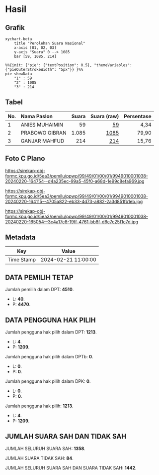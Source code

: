 # Hasil

## Grafik

```mermaid
xychart-beta
    title "Perolehan Suara Nasional"
    x-axis [01, 02, 03]
    y-axis "Suara" 0 --> 1085
    bar [59, 1085, 214]
```

```mermaid
%%{init: {"pie": {"textPosition": 0.5}, "themeVariables": {"pieOuterStrokeWidth": "5px"}} }%%
pie showData
    "1" : 59
    "2" : 1085
    "3" : 214
```

## Tabel

| No. | Nama Paslon    | Suara | Suara (raw) | Persentase |
|:--- |:-------------- | -----:| -----------:| ----------:|
| 1   | ANIES MUHAIMIN | 59    | [59][p-1]   | 4,34       |
| 2   | PRABOWO GIBRAN | 1.085 | [1085][p-2] | 79,90      |
| 3   | GANJAR MAHFUD  | 214   | [214][p-3]  | 15,76      |


[p-1]: https://github.com/gigit-pemilu/pemilu-2024/blob/main/pilpres/hitung-suara/sub/99-luar-negeri/sub/49-hong-kong-republik-rakyat-tiongkok/sub/01-hong-kong-republik-rakyat-tiongkok/sub/0001-hong-kong-republik-rakyat-tiongkok/sub/038-pos-034/sub/paslon-1.txt
[p-2]: https://github.com/gigit-pemilu/pemilu-2024/blob/main/pilpres/hitung-suara/sub/99-luar-negeri/sub/49-hong-kong-republik-rakyat-tiongkok/sub/01-hong-kong-republik-rakyat-tiongkok/sub/0001-hong-kong-republik-rakyat-tiongkok/sub/038-pos-034/sub/paslon-2.txt
[p-3]: https://github.com/gigit-pemilu/pemilu-2024/blob/main/pilpres/hitung-suara/sub/99-luar-negeri/sub/49-hong-kong-republik-rakyat-tiongkok/sub/01-hong-kong-republik-rakyat-tiongkok/sub/0001-hong-kong-republik-rakyat-tiongkok/sub/038-pos-034/sub/paslon-3.txt

## Foto C Plano

https://sirekap-obj-formc.kpu.go.id/5ea3/pemilu/ppwp/99/49/01/00/01/9949010001038-20240220-164754--d4a235ec-99a5-45f0-a68d-1e99c8efa969.jpg

https://sirekap-obj-formc.kpu.go.id/5ea3/pemilu/ppwp/99/49/01/00/01/9949010001038-20240220-164115--4705a822-eb33-4d73-a882-2a3d851fb1eb.jpg

https://sirekap-obj-formc.kpu.go.id/5ea3/pemilu/ppwp/99/49/01/00/01/9949010001038-20240220-165054--3c4a17c8-19ff-4761-bb8f-d6c7c25f1c7d.jpg


## Metadata

| Key        | Value               |
| ---------- | ------------------- |
| Time Stamp | 2024-02-21 11:00:00 |


## DATA PEMILIH TETAP

Jumlah pemilih dalam DPT: **4510**.
 * L: **40**.
 * P: **4470**.

## DATA PENGGUNA HAK PILIH

Jumlah pengguna hak pilih dalam DPT: **1213**.
 * L: **4**.
 * P: **1209**.

Jumlah pengguna hak pilih dalam DPTb: **0**.
 * L: **0**.
 * P: **0**.

Jumlah pengguna hak pilih dalam DPK: **0**.
 * L: **0**.
 * P: **0**.

Jumlah pengguna hak pilih: **1213**.
 * L: **4**.
 * P: **1209**.

## JUMLAH SUARA SAH DAN TIDAK SAH

JUMLAH SELURUH SUARA SAH: **1358**.

JUMLAH SUARA TIDAK SAH: **84**.

JUMLAH SELURUH SUARA SAH DAN SUARA TIDAK SAH: **1442**.


